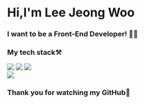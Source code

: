 <h1> Hi,I'm Lee Jeong Woo</h1>
<h3> I want to be a Front-End Developer! 👨‍💻 </h3>
<div>
<h3>My tech stack⚒️</h3>
<img src="https://img.shields.io/badge/HTML5-E34F26?style=for-the-badge&logo=HTML5&logoColor=000000"/> <img src="https://img.shields.io/badge/CSS3-1572B6?style=for-the-badge&logo=CSS3&logoColor=000000"/> <img src="https://img.shields.io/badge/JavaScript-F7DF1E?style=for-the-badge&logo=JavaScript&logoColor=000000"/>


<br>
<img src="https://github-readme-stats.vercel.app/api/top-langs/?username=handsomejeongwoo&theme=dracula&exclude_repo=Computer-Science-Engineering&layout=compact&langs_count=10"/>

### Thank you for watching my GitHub🤗
